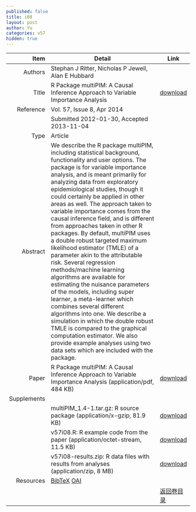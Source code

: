 ```yaml
---
published: false
title: i08
layout: post
author: Yu
categories: v57
hidden: true
---
```


| Item | Detail | Link |
|---:|---|---|
| Authors | Stephan J Ritter, Nicholas P Jewell, Alan E Hubbard| |
| Title |R Package multiPIM: A Causal Inference Approach to Variable Importance Analysis | [download](http://www.jstatsoft.org/v57/i08/paper) |
| Reference |Vol. 57, Issue 8, Apr 2014 | |
| | Submitted 2012-01-30, Accepted 2013-11-04| | 
| Type | Article| |
| Abstract | We describe the R package multiPIM, including statistical background, functionality and user options. The package is for variable importance analysis, and is meant primarily for analyzing data from exploratory epidemiological studies, though it could certainly be applied in other areas as well. The approach taken to variable importance comes from the causal inference field, and is different from approaches taken in other R packages. By default, multiPIM uses a double robust targeted maximum likelihood estimator (TMLE) of a parameter akin to the attributable risk. Several regression methods/machine learning algorithms are available for estimating the nuisance parameters of the models, including super learner, a meta-learner which combines several different algorithms into one. We describe a simulation in which the double robust TMLE is compared to the graphical computation estimator. We also provide example analyses using two data sets which are included with the package.| |
| Paper | R Package multiPIM: A Causal Inference Approach to Variable Importance Analysis  (application/pdf, 484 KB)| [download](http://www.jstatsoft.org/v57/i08/paper) |
| Supplements | | |
| |multiPIM_1.4-1.tar.gz: R source package  (application/x-gzip, 81.9 KB)|  [download](http://www.jstatsoft.org/v57/i08/supp/1) |
| |v57i08.R:              R example code from the paper  (application/octet-stream, 11.5 KB)|  [download](http://www.jstatsoft.org/v57/i08/supp/2) |
| |v57i08-results.zip:    R data files with results from analyses  (application/zip, 8 MB)|  [download](http://www.jstatsoft.org/v57/i08/supp/3) |
| Resources | [BibTeX](http://www.jstatsoft.org/v57/i08/bibtex) [OAI](http://www.jstatsoft.org/oai?verb=GetRecord&identifier=oai.jstatsoft/v57/i08&prefix=oai_dc)| |
| |  | [返回卷目录]({{site.baseurl}}/volume/v57.html) |